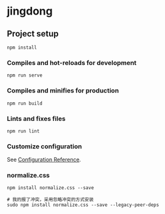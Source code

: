 # jingdong

## Project setup
```
npm install
```

### Compiles and hot-reloads for development
```
npm run serve
```

### Compiles and minifies for production
```
npm run build
```

### Lints and fixes files
```
npm run lint
```

### Customize configuration
See [Configuration Reference](https://cli.vuejs.org/config/).


### normalize.css
```
npm install normalize.css --save

# 我的报了冲突，采用忽略冲突的方式安装
sudo npm install normalize.css --save --legacy-peer-deps
```